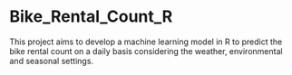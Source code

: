 # Bike_Rental_Count_R
This project aims to develop a machine learning model in R to predict the bike rental count on a daily basis considering the weather, environmental and seasonal settings.
